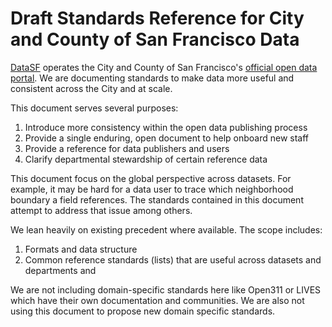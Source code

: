 # Draft Standards Reference for City and County of San Francisco Data

[DataSF](https://datasf.org) operates the City and County of San Francisco's [official open data portal](https://data.sfgov.org). We are documenting standards to make data more useful and consistent across the City and at scale. 

This document serves several purposes:

1. Introduce more consistency within the open data publishing process
2. Provide a single enduring, open document to help onboard new staff
3. Provide a reference for data publishers and users
4. Clarify departmental stewardship of certain reference data

This document focus on the global perspective across datasets. For example, it may be hard for a data user to trace which neighborhood boundary a field references. The standards contained in this document attempt to address that issue among others.

We lean heavily on existing precedent where available. The scope includes:

1. Formats and data structure
2. Common reference standards (lists) that are useful across datasets and departments and 

We are not including domain-specific standards here like Open311 or LIVES which have their own documentation and communities. We are also not using this document to propose new domain specific standards.

